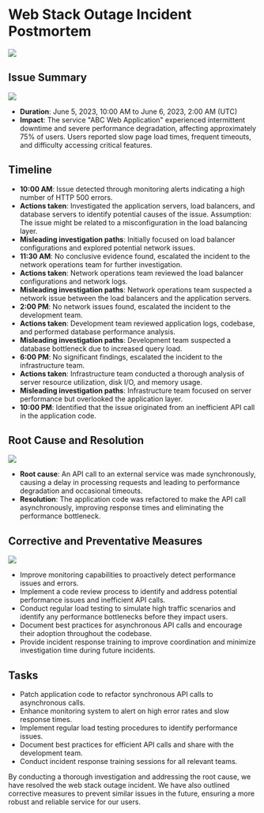 # Web Stack Outage Incident Postmortem
![](https://t3.ftcdn.net/jpg/04/92/09/72/240_F_492097246_yagE8x9Uk8M9IekPy7GBuE0x1Uoa7esD.jpg)

## Issue Summary
![](https://www.cienotes.com/wp-content/uploads/2019/07/summaryblackboard.jpg)
- **Duration**: June 5, 2023, 10:00 AM to June 6, 2023, 2:00 AM (UTC)
- **Impact**: The service "ABC Web Application" experienced intermittent downtime and severe performance degradation, affecting approximately 75% of users. Users reported slow page load times, frequent timeouts, and difficulty accessing critical features.


## Timeline
- **10:00 AM**: Issue detected through monitoring alerts indicating a high number of HTTP 500 errors.
- **Actions taken**: Investigated the application servers, load balancers, and database servers to identify potential causes of the issue. Assumption: The issue might be related to a misconfiguration in the load balancing layer.
- **Misleading investigation paths**: Initially focused on load balancer configurations and explored potential network issues.
- **11:30 AM**: No conclusive evidence found, escalated the incident to the network operations team for further investigation.
- **Actions taken**: Network operations team reviewed the load balancer configurations and network logs.
- **Misleading investigation paths**: Network operations team suspected a network issue between the load balancers and the application servers.
- **2:00 PM**: No network issues found, escalated the incident to the development team.
- **Actions taken**: Development team reviewed application logs, codebase, and performed database performance analysis.
- **Misleading investigation paths**: Development team suspected a database bottleneck due to increased query load.
- **6:00 PM**: No significant findings, escalated the incident to the infrastructure team.
- **Actions taken**: Infrastructure team conducted a thorough analysis of server resource utilization, disk I/O, and memory usage.
- **Misleading investigation paths**: Infrastructure team focused on server performance but overlooked the application layer.
- **10:00 PM**: Identified that the issue originated from an inefficient API call in the application code.

## Root Cause and Resolution
![](https://blog.systemsengineering.com/hs-fs/hubfs/blog-files/Root%20Cause.jpg?width=600&name=Root%20Cause.jpg)
- **Root cause**: An API call to an external service was made synchronously, causing a delay in processing requests and leading to performance degradation and occasional timeouts.
- **Resolution**: The application code was refactored to make the API call asynchronously, improving response times and eliminating the performance bottleneck.

## Corrective and Preventative Measures
![](https://cdn-ccchn.nitrocdn.com/eoxXytShChgscESECFYcqdYPaOaOGMwn/assets/images/optimized/rev-fbc0c0e/wp-content/uploads/2021/06/prevent-incidents.png)
- Improve monitoring capabilities to proactively detect performance issues and errors.
- Implement a code review process to identify and address potential performance issues and inefficient API calls.
- Conduct regular load testing to simulate high traffic scenarios and identify any performance bottlenecks before they impact users.
- Document best practices for asynchronous API calls and encourage their adoption throughout the codebase.
- Provide incident response training to improve coordination and minimize investigation time during future incidents.

## Tasks
- Patch application code to refactor synchronous API calls to asynchronous calls.
- Enhance monitoring system to alert on high error rates and slow response times.
- Implement regular load testing procedures to identify performance issues.
- Document best practices for efficient API calls and share with the development team.
- Conduct incident response training sessions for all relevant teams.

By conducting a thorough investigation and addressing the root cause, we have resolved the web stack outage incident. We have also outlined corrective measures to prevent similar issues in the future, ensuring a more robust and reliable service for our users.
